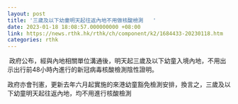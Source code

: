 ```yaml
---
layout: post
title: '三歲及以下幼童明天起往返內地不用做核酸檢測   '
date: 2023-01-18 18:08:57.000000000 +08:00
link: https://news.rthk.hk/rthk/ch/component/k2/1684433-20230118.htm
categories: rthk
---
```


 政府公布，經與內地相關單位溝通後，明天起三歲及以下幼童入境內地，不用出示出行前48小時內進行的新冠病毒核酸檢測陰性證明。

政府亦會刊憲，更新去年六月起實施的來港幼童豁免檢測安排，換言之，三歲及以下幼童明天起往返內地，均不用進行核酸檢測
